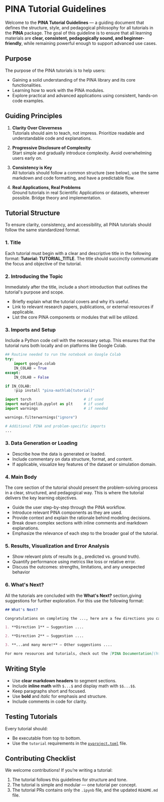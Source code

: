 # PINA Tutorial Guidelines

Welcome to the **PINA Tutorial Guidelines** — a guiding document that defines the structure, style, and pedagogical philosophy for all tutorials in the **PINA** package. The goal of this guideline is to ensure that all learning materials are **clear, consistent, pedagogically sound, and beginner-friendly**, while remaining powerful enough to support advanced use cases.


## Purpose

The purpose of the PINA tutorials is to help users:

- Gaining a solid understanding of the PINA library and its core functionalities.
- Learning how to work with the PINA modules.
- Explore practical and advanced applications using consistent, hands-on code examples.


## Guiding Principles

1. **Clarity Over Cleverness**  
   Tutorials should aim to teach, not impress. Prioritize readable and understandable code and explanations.

2. **Progressive Disclosure of Complexity**  
   Start simple and gradually introduce complexity. Avoid overwhelming users early on.

3. **Consistency is Key**  
   All tutorials should follow a common structure (see below), use the same markdown and code formatting, and have a predictable flow.

4. **Real Applications, Real Problems**  
   Ground tutorials in real Scientific Applications or datasets, wherever possible. Bridge theory and implementation.


## Tutorial Structure

To ensure clarity, consistency, and accessibility, all PINA tutorials should follow the same standardized format.

### 1. Title

Each tutorial must begin with a clear and descriptive title in the following format: **Tutorial: TUTORIAL_TITLE**. The title should succinctly communicate the focus and objective of the tutorial.

### 2. Introducing the Topic

Immediately after the title, include a short introduction that outlines the tutorial's purpose and scope.

- Briefly explain what the tutorial covers and why it’s useful.
- Link to relevant research papers, publications, or external resources if applicable.
- List the core PINA components or modules that will be utilized.

### 3. Imports and Setup

Include a Python code cell with the necessary setup. This ensures that the tutorial runs both locally and on platforms like Google Colab.

```python
## Routine needed to run the notebook on Google Colab
try:
    import google.colab
    IN_COLAB = True
except:
    IN_COLAB = False

if IN_COLAB:
    !pip install "pina-mathlab[tutorial]"

import torch                        # if used
import matplotlib.pyplot as plt     # if used
import warnings                     # if needed

warnings.filterwarnings("ignore")

# Additional PINA and problem-specific imports
...
```

### 3. Data Generation or Loading
* Describe how the data is generated or loaded.
* Include commentary on data structure, format, and content.
* If applicable, visualize key features of the dataset or simulation domain.

### 4. Main Body
The core section of the tutorial should present the problem-solving process in a clear, structured, and pedagogical way. This is where the tutorial delivers the key learning objectives.

- Guide the user step-by-step through the PINA workflow.
- Introduce relevant PINA components as they are used.
- Provide context and explain the rationale behind modeling decisions.
- Break down complex sections with inline comments and markdown explanations.
- Emphasize the relevance of each step to the broader goal of the tutorial.

### 5. Results, Visualization and Error Analysis
- Show relevant plots of results (e.g., predicted vs. ground truth).
- Quantify performance using metrics like loss or relative error.
- Discuss the outcomes: strengths, limitations, and any unexpected behavior

### 6. What's Next?
All the tutorials are concluded with the **What's Next?** section,giving suggestions for further exploration. For this use the following format:
```markdown
## What's Next?

Congratulations on completing the ..., here are a few directions you can explore:

1. **Direction 1** — Suggestion ....

2. **Direction 2** — Suggestion ....

3. **...and many more!** — Other suggestions ....

For more resources and tutorials, check out the [PINA Documentation](https://mathlab.github.io/PINA/).
```

## Writing Style

- Use **clear markdown headers** to segment sections.
- Include **inline math** with `$...$` and display math with `$$...$$`.
- Keep paragraphs short and focused.
- Use **bold** and *italic* for emphasis and structure.
- Include comments in code for clarity.


## Testing Tutorials

Every tutorial should:
- Be executable from top to bottom.
- Use the `tutorial` requirements in the [`pyproject.toml`](https://github.com/mathLab/PINA/blob/6ed3ca04fee3ae3673d53ea384437ce270f008da/pyproject.toml#L40) file.


## Contributing Checklist

We welcome contributions! If you’re writing a tutorial:
1. The tutorial follows this guidelines for structure and tone.
2. The tutorial is simple and modular — one tutorial per concept.
3. The tutorial PRs contains only the `.ipynb` file, and the updated `README.md` file.

